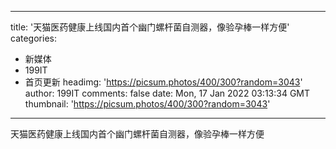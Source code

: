 
---
title: '天猫医药健康上线国内首个幽门螺杆菌自测器，像验孕棒一样方便'
categories: 
 - 新媒体
 - 199IT
 - 首页更新
headimg: 'https://picsum.photos/400/300?random=3043'
author: 199IT
comments: false
date: Mon, 17 Jan 2022 03:13:34 GMT
thumbnail: 'https://picsum.photos/400/300?random=3043'
---

<div>   
天猫医药健康上线国内首个幽门螺杆菌自测器，像验孕棒一样方便  
</div>
            